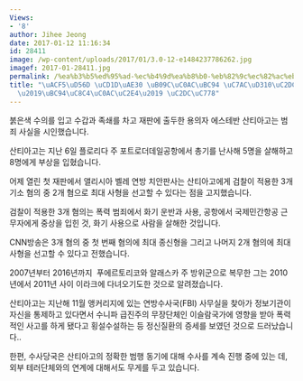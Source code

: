 ```yaml
---
Views:
- '8'
author: Jihee Jeong
date: 2017-01-12 11:16:34
id: 28411
image: /wp-content/uploads/2017/01/3.0-12-e1484237786262.jpg
imagef: 2017-01-28411.jpg
permalink: /%ea%b3%b5%ed%95%ad-%ec%b4%9d%ea%b8%b0-%eb%82%9c%ec%82%ac%eb%b2%94-%ec%9e%ac%ed%8c%90%ec%8b%9c%ec%9e%91%eb%b2%94%ec%a3%84%ec%82%ac%ec%8b%a4-%ec%8b%9c%ec%9d%b8/
title: "\uACF5\uD56D \uCD1D\uAE30 \uB09C\uC0AC\uBC94 \uC7AC\uD310\uC2DC\uC791\u2026\
  \u2019\uBC94\uC8C4\uC0AC\uC2E4\u2019 \uC2DC\uC778"
---
```


붉은색 수의를 입고 수갑과 족쇄를 차고 재판에 출두한 용의자 에스테반 산티아고는 범죄 사실을 시인했습니다.

산티아고는 지난 6일 플로리다 주 포트로더데일공항에서 총기를 난사해 5명을 살해하고 8명에게 부상을 입혔습니다.

어제 열린 첫 재판에서 앨리시아 벨레 연방 치안판사는 산티아고에게 검찰이 적용한 3개 기소 혐의 중 2개 혐으로 최대 사형을 선고할 수 있다는 점을 고지했습니다.

검찰이 적용한 3개 혐의는 폭력 범죄에서 화기 운반과 사용, 공항에서 국제민간항공 근무자에게 중상을 입힌 것, 화기 사용으로 사람을 살해한 것입니다.

CNN방송은 3개 혐의 중 첫 번째 혐의에 최대 종신형을 그리고 나머지 2개 혐의에 최대 사형을 선고할 수 있다고 전했습니다.

2007년부터 2016년까지  푸에르토리코와 알래스카 주 방위군으로 복무한 그는 2010년에서 2011년 사이 이라크에 다녀오기도한 것으로 알려졌습니다.

산티아고는 지난해 11월 앵커리지에 있는 연방수사국(FBI) 사무실을 찾아가 정보기관이 자신을 통제하고 있다면서 수니파 급진주의 무장단체인 이슬람국가에 영향을 받아 폭력적인 사고를 하게 됐다고 횡설수설하는 등 정신질환의 증세를 보였던 것으로 드러났습니다..

한편, 수사당국은 산티아고의 정확한 범행 동기에 대해 수사를 계속 진행 중에 있는 데, 외부 테러단체와의 연계에 대해서도 무게를 두고 있습니다.